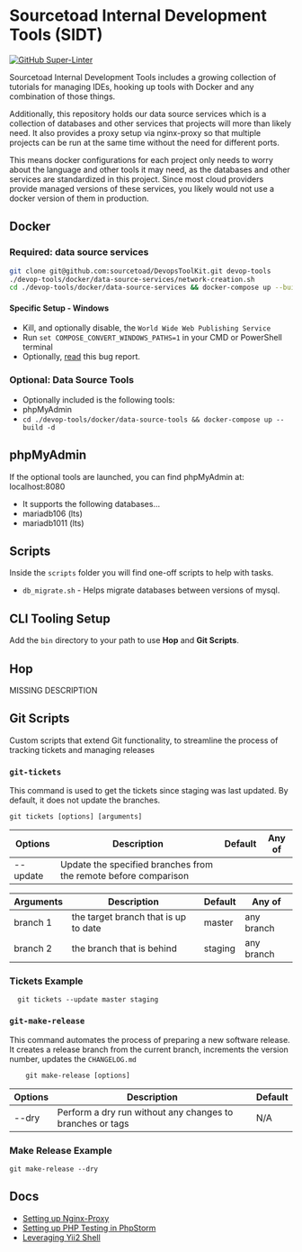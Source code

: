 # Sourcetoad Internal Development Tools (SIDT)

[![GitHub Super-Linter](https://github.com/sourcetoad/DevopsToolKit/workflows/Lint%20Code%20Base/badge.svg)](https://github.com/marketplace/actions/super-linter)

Sourcetoad Internal Development Tools includes a growing collection of tutorials
for managing IDEs, hooking up tools with Docker and any combination of those
things.

Additionally, this repository holds our data source services which is
a collection of databases and other services that projects will more than likely
need. It also provides a proxy setup via nginx-proxy so that multiple projects
can be run at the same time without the need for different ports.

This means docker configurations for each project only needs to worry about the
language and other tools it may need, as the databases and other services are
standardized in this project. Since most cloud providers provide managed versions
of these services, you likely would not use a docker version of them in production.

## Docker

### Required: data source services

```bash
git clone git@github.com:sourcetoad/DevopsToolKit.git devop-tools
./devop-tools/docker/data-source-services/network-creation.sh
cd ./devop-tools/docker/data-source-services && docker-compose up --build -d
```

#### Specific Setup - Windows

* Kill, and optionally disable, the `World Wide Web Publishing Service`
* Run `set COMPOSE_CONVERT_WINDOWS_PATHS=1` in your CMD or PowerShell terminal
* Optionally, [read](https://github.com/docker/compose/issues/4303#issuecomment-379563170) this bug report.

### Optional: Data Source Tools

* Optionally included is the following tools:
* phpMyAdmin
* `cd ./devop-tools/docker/data-source-tools && docker-compose up --build -d`

## phpMyAdmin

If the optional tools are launched, you can find phpMyAdmin at: localhost:8080

* It supports the following databases...
* mariadb106 (lts)
* mariadb1011 (lts)

## Scripts

Inside the `scripts` folder you will find one-off scripts to help with tasks.

* `db_migrate.sh` - Helps migrate databases between versions of mysql.

## CLI Tooling Setup

Add the `bin` directory to your path to use **Hop** and **Git Scripts**.

## Hop

MISSING DESCRIPTION

## Git Scripts

Custom scripts that extend Git functionality, to streamline the process of tracking tickets and managing releases

### `git-tickets`

This command is used to get the tickets since staging was last updated.
By default, it does not update the branches.

```shell
git tickets [options] [arguments]
```

| Options  | Description                                                     | Default | Any of |
|----------|-----------------------------------------------------------------|---------|--------|
| --update | Update the specified branches from the remote before comparison |         |        |

| Arguments | Description                          | Default | Any of     |
|-----------|--------------------------------------|---------|------------|
| branch 1  | the target branch that is up to date | master  | any branch |
| branch 2  | the branch that is behind            | staging | any branch |

### Tickets Example

```shell
  git tickets --update master staging
```

### `git-make-release`

This command automates the process of preparing a new software release.
It creates a release branch from the current branch, increments the version number, updates the `CHANGELOG.md`

```shell
    git make-release [options]
```

| Options | Description                                               | Default |
|---------|-----------------------------------------------------------|---------|
| --dry   | Perform a dry run without any changes to branches or tags | N/A     |

### Make Release Example

```shell
git make-release --dry
```

## Docs

* [Setting up Nginx-Proxy](docs/nginx-proxy/README.md)
* [Setting up PHP Testing in PhpStorm](docs/phpstorm-docker/README.md)
* [Leveraging Yii2 Shell](docs/yii2/yii-shell.md)
